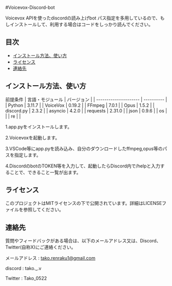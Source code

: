 #Voicevox-Discord-bot

Voicevox APIを使ったdiscordの読み上げbot
パス指定を多用しているので、もしインストールして、利用する場合はコードをしっかり読んでください。

## 目次
- [インストール方法、使い方](#インストール方法、使い方)
- [ライセンス](#ライセンス)
- [連絡先](#連絡先)

## インストール方法、使い方

前提条件
| 言語・モジュール  | バージョン |
| --------------------- | ---------- |
| Python                | 3.11.7     |
| VoiceVox              | 0.19.2     |
| FFmpeg                | 7.0.1      |
| Opus                  | 1.5.2      |
| discord.py            | 2.3.2      |
| asyncio               | 4.2.0      |
| requests              | 2.31.0     |
| json                  | 0.9.6      |
| os                    |            |
| re                    |            |

1.app.pyをインストールします。

2.Voicevoxを起動します。

3.VSCode等にapp.pyを読み込み、自分のダウンロードしたffmpeg,opus等のパスを指定します。

4.DiscordのbotのTOKEN等を入力して、起動したらDiscord内で/helpと入力することで、できること一覧が出ます。



## ライセンス
このプロジェクトはMITライセンスの下で公開されています。詳細はLICENSEファイルを参照してください。



## 連絡先
質問やフィードバックがある場合は、以下のメールアドレス又は、Discord、Twitter(自称X)にご連絡ください。

メールアドレス : tako.renraku1@gmail.com

discord : tako._.v

Twitter : Tako_0522
